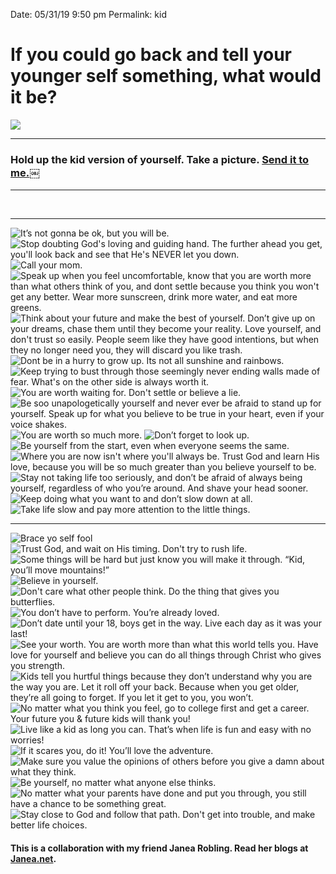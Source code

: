 
Date: 05/31/19 9:50 pm
Permalink: kid


# If you could go back and tell your younger self something, what would it be?

![](https://i.imgur.com/dx9MMf0.jpg)

---- 

### Hold up the kid version of yourself. Take a picture. [Send it to me.](mailto:nashp@me.com)￼

---- 

![]()
![]()
![]()

---- 

![It’s not gonna be ok, but you will be.](https://i.imgur.com/UgtJbKP.jpg)
![Stop doubting God's loving and guiding hand. The further ahead you get, you'll look back and see that He's NEVER let you down.](https://i.imgur.com/EEh6tVu.jpg)
![Call your mom.](https://i.imgur.com/dYgSDR8.jpg)
![Speak up when you feel uncomfortable, know that you are worth more than what others think of you, and dont settle because you think you won't get any better. Wear more sunscreen, drink more water, and eat more greens.](https://i.imgur.com/XUHFdNu.jpg)
![Think about your future and make the best of yourself. Don’t give up on your dreams, chase them until they become your reality. Love yourself, and don't trust so easily. People seem like they have good intentions, but when they no longer need you, they will discard you like trash.](https://i.imgur.com/5MTaCDO.jpg)
![Dont be in a hurry to grow up. Its not all sunshine and rainbows.](https://i.imgur.com/0CF2Od4.jpg)
![Keep trying to bust through those seemingly never ending walls made of fear. What's on the other side is always worth it.](https://i.imgur.com/3H3RwRk.jpg)
![You are worth waiting for. Don't settle or believe a lie.](https://i.imgur.com/rLBEvVA.jpg)
![Be soo unapologetically yourself and never ever be afraid to stand up for yourself. Speak up for what you believe to be true in your heart,  even if your voice shakes.](https://i.imgur.com/h46QECN.jpg)
![You are worth so much more.](https://i.imgur.com/HFMtBpp.jpg)
![Don’t forget to look up.](https://i.imgur.com/LGGePsz.jpg)
![Be yourself from the start, even when everyone seems the same.](https://i.imgur.com/4Yow9aL.jpg)
![Where you are now isn't where you'll always be. Trust God and learn His love, because you will be so much greater than you believe yourself to be. ](https://i.imgur.com/xChjT61.jpg)
![Stay not taking life too seriously, and don’t be afraid of always being yourself, regardless of who you’re around. And shave your head sooner.](https://i.imgur.com/2ln9f4C.jpg)
![Keep doing what you want to and don’t slow down at all.](https://i.imgur.com/p63LvsJ.jpg)
![Take life slow and pay more attention to the little things.](https://i.imgur.com/2LlPWs9.jpg)

---- 

![Brace yo self fool](https://i.imgur.com/V83bM6z.jpg)
![Trust God, and wait on His timing. Don't try to rush life.](https://i.imgur.com/NwmFtQ7.jpg)
![Some things will be hard but just know you will make it through. “Kid, you’ll move mountains!” ](https://i.imgur.com/ZuXkG54.jpg)
![Believe in yourself.](https://i.imgur.com/797dAzj.jpg)
![Don't care what other people think. Do the thing that gives you butterflies. ](https://i.imgur.com/g0JyxgV.jpg)
![You don’t have to perform. You’re already loved.](https://i.imgur.com/uko6PYd.jpg)
![Don’t date until your 18, boys get in the way. Live each day as it was your last!](https://i.imgur.com/a2v3wyW.jpg)
![See your worth. You are worth more than what this world tells you. Have love for yourself and believe you can do all things through Christ who gives you strength.](https://i.imgur.com/Lx1t3ck.jpg)
![Kids tell you hurtful things because they don’t understand why you are the way you are. Let it roll off your back. Because when you get older, they’re all going to forget. If you let it get to you, you won’t.](https://i.imgur.com/6pGBvHi.jpg)
![No matter what you think you feel, go to college first and get a career. Your future you & future kids will thank you!](https://i.imgur.com/f71reMK.jpg)
![Live like a kid as long you can. That’s when life is fun and easy with no worries!](https://i.imgur.com/sVkvp5l.jpg)
![If it scares you, do it! You’ll love the adventure.](https://i.imgur.com/mLXShvy.jpg)
![Make sure you value the opinions of others before you give a damn about what they think.](https://i.imgur.com/4xrcbIQ.jpg)
![Be yourself, no matter what anyone else thinks.](https://i.imgur.com/TUPG2rv.jpg)
![No matter what your parents have done and put you through, you still have a chance to be something great.](https://i.imgur.com/qGTaNGl.jpg)
![Stay close to God and follow that path. Don't get into trouble, and make better life choices.](https://i.imgur.com/twVO3Mh.jpg)

#### This is a collaboration with my friend Janea Robling. Read her blogs at [Janea.net](https://www.janea.net/).